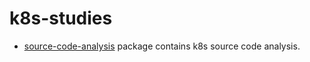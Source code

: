 # k8s-studies

* [source-code-analysis](/source-code-analysis) package contains k8s source code analysis.
